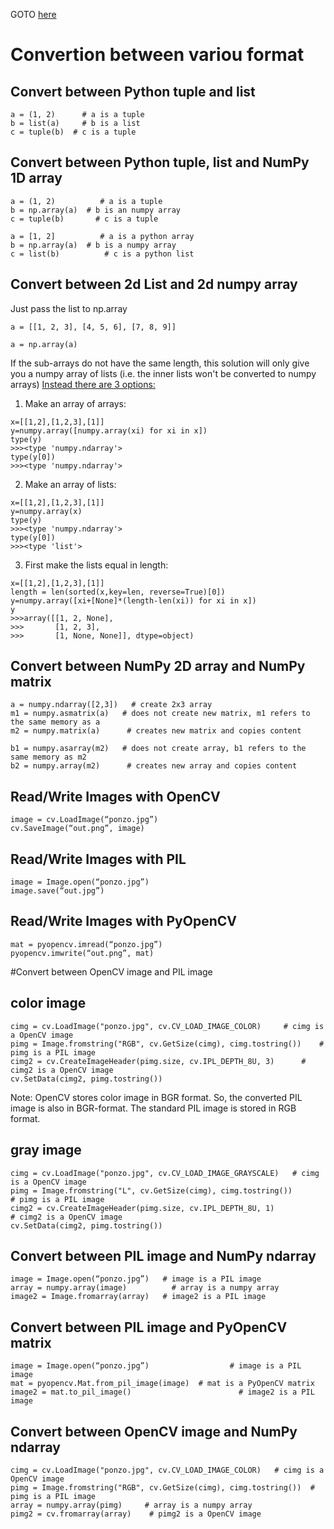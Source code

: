GOTO [here](http://pillow.readthedocs.io/en/3.1.x/reference/Image.html)

Convertion between variou format
===================================
	
## Convert between Python tuple and list
```
a = (1, 2)      # a is a tuple 
b = list(a)     # b is a list 
c = tuple(b)  # c is a tuple 
```
## Convert between Python tuple, list and NumPy 1D array 
```
a = (1, 2)          # a is a tuple 
b = np.array(a)  # b is an numpy array 
c = tuple(b)       # c is a tuple 

a = [1, 2]          # a is a python array 
b = np.array(a)  # b is a numpy array 
c = list(b)          # c is a python list 
```
## Convert between 2d List and 2d numpy array
Just pass the list to np.array
```
a = [[1, 2, 3], [4, 5, 6], [7, 8, 9]] 
```
```
a = np.array(a)
```
	
If the sub-arrays do not have the same length, this solution will only give you a numpy array of lists (i.e. the inner lists won't be converted to numpy arrays)
[Instead there are 3 options:](https://stackoverflow.com/questions/10346336/list-of-lists-into-numpy-array)

1) Make an array of arrays:
```
x=[[1,2],[1,2,3],[1]]
y=numpy.array([numpy.array(xi) for xi in x])
type(y)
>>><type 'numpy.ndarray'>
type(y[0])
>>><type 'numpy.ndarray'>
```
2) Make an array of lists:
```
x=[[1,2],[1,2,3],[1]]
y=numpy.array(x)
type(y)
>>><type 'numpy.ndarray'>
type(y[0])
>>><type 'list'>
```
3) First make the lists equal in length:
```
x=[[1,2],[1,2,3],[1]]
length = len(sorted(x,key=len, reverse=True)[0])
y=numpy.array([xi+[None]*(length-len(xi)) for xi in x])
y
>>>array([[1, 2, None],
>>>       [1, 2, 3],
>>>       [1, None, None]], dtype=object)

```

## Convert between NumPy 2D array and NumPy matrix

```
a = numpy.ndarray([2,3])   # create 2x3 array
m1 = numpy.asmatrix(a)   # does not create new matrix, m1 refers to the same memory as a 
m2 = numpy.matrix(a)      # creates new matrix and copies content 

b1 = numpy.asarray(m2)   # does not create array, b1 refers to the same memory as m2
b2 = numpy.array(m2)      # creates new array and copies content 
 ```

## Read/Write Images with OpenCV
```
image = cv.LoadImage(“ponzo.jpg”)
cv.SaveImage(“out.png”, image)
```
## Read/Write Images with PIL
```
image = Image.open(“ponzo.jpg”)
image.save(“out.jpg”)
```
## Read/Write Images with PyOpenCV
```
mat = pyopencv.imread(“ponzo.jpg”)
pyopencv.imwrite(“out.png”, mat)
``` 
 	
#Convert between OpenCV image and PIL image

## color image 
```
cimg = cv.LoadImage("ponzo.jpg", cv.CV_LOAD_IMAGE_COLOR)     # cimg is a OpenCV image
pimg = Image.fromstring("RGB", cv.GetSize(cimg), cimg.tostring())    # pimg is a PIL image 
cimg2 = cv.CreateImageHeader(pimg.size, cv.IPL_DEPTH_8U, 3)      # cimg2 is a OpenCV image 
cv.SetData(cimg2, pimg.tostring())
```
Note: OpenCV stores color image in BGR format. So, the converted PIL image is also in BGR-format. The standard PIL image is stored in RGB format. 

## gray image 
```
cimg = cv.LoadImage("ponzo.jpg", cv.CV_LOAD_IMAGE_GRAYSCALE)   # cimg is a OpenCV image 
pimg = Image.fromstring("L", cv.GetSize(cimg), cimg.tostring())                 # pimg is a PIL image 
cimg2 = cv.CreateImageHeader(pimg.size, cv.IPL_DEPTH_8U, 1)              # cimg2 is a OpenCV image
cv.SetData(cimg2, pimg.tostring())
 ```
 	
## Convert between PIL image and NumPy ndarray
```
image = Image.open(“ponzo.jpg”)   # image is a PIL image 
array = numpy.array(image)          # array is a numpy array 
image2 = Image.fromarray(array)   # image2 is a PIL image 
```
## Convert between PIL image and PyOpenCV matrix
```
image = Image.open(“ponzo.jpg”)                  # image is a PIL image
mat = pyopencv.Mat.from_pil_image(image)  # mat is a PyOpenCV matrix 
image2 = mat.to_pil_image()                        # image2 is a PIL image 
 ```
## Convert between OpenCV image and NumPy ndarray
```
cimg = cv.LoadImage("ponzo.jpg", cv.CV_LOAD_IMAGE_COLOR)   # cimg is a OpenCV image 
pimg = Image.fromstring("RGB", cv.GetSize(cimg), cimg.tostring())  # pimg is a PIL image 
array = numpy.array(pimg)     # array is a numpy array 
pimg2 = cv.fromarray(array)    # pimg2 is a OpenCV image
```

